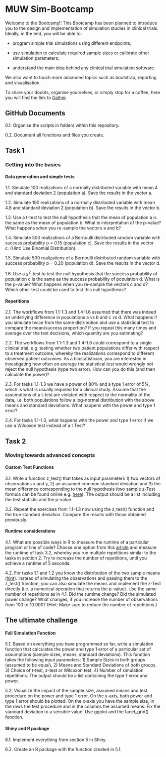 MUW Sim-Bootcamp
================

Welcome to the Bootcamp!! This Bootcamp has been planned to introduce
you to the design and implementation of simulation studies in clinical
trials. Ideally, in the end, you will be able to:

-   program simple trial simulations using different endpoints;

-   use simulation to calculate required sample sizes or calibrate other
    simulation parameters;

-   understand the main idea behind any clinical trial simulation
    software.

We also want to touch more advanced topics such as bootstrap, reporting
and visualisation.

To share your doubts, organise yourselves, or simply stop for a coffee,
here you will find the link to [Gather](https://gather.town/i/mkPDPA2h).

## GitHub Documents

0.1. Organise the scripts in folders within this repository.

0.2. Document all functions and files you create.

## Task 1

### Getting into the basics

#### Data generation and simple tests

1.1. Simulate 100 realizations of a normally distributed variable with
mean 4 and standard deviation 2 (population a). Save the results in the
vector a.

1.2. Simulate 100 realizations of a normally distributed variable with
mean 4.8 and standard deviation 2 (population b). Save the results in
the vector b.

1.3. Use a t-test to test the null hypothesis that the mean of
population a is the same as the mean of population b. What is
interpretation of the p-value? What happens when you re-sample the
vectors a and b?

1.4. Simulate 500 realizations of a Bernoulli distributed random
variable with success probability p = 0.15 (population c). Save the
results in the vector c. (Hint: Use Binomial Distribution).

1.5. Simulate 500 realizations of a Bernoulli distributed random
variable with success probability p = 0.20 (population d). Save the
results in the vector d.

1.6. Use a *χ*<sup>2</sup>-test to test the null hypothesis that the
success probability of population c is the same as the success
probability of population d. What is the p-value? What happens when you
re-sample the vectors c and d? Which other test could be used to test
this null hypothesis?

#### Repetitions

2.1. The workflows from 1.1-1.3 and 1.4-1.6 assumed that there was
indeed an underlying difference in populations a vs b and c vs d. What
happens if you simulate twice from the same distribution and use a
statistical test to compare the mean/success proportion? If you repeat
this many times and average over the test decisions, which quantity are
you estimating?

2.2. The workflows from 1.1-1.3 and 1.4-1.6 could correspond to a single
clinical trial, e.g. testing whether two patient populations differ with
respect to a treatment outcome, whereby the realizations correspond to
different observed patient outcomes. As a biostatistician, you are
interested in investigating how often on average the statistical test
would wrongly not reject the null hypothesis (type two error). How can
you do this (and then calculate the power)?

2.3. For tasks 1.1-1.3 we have a power of 80% and a type 1 error of 5%,
which is what is usually required for a clinical study. Assume that the
assumptions of a t-test are violated with respect to the normality of
the data, i.e. both populations follow a log-normal distribution with
the above means and standard deviations. What happens with the power and
type 1 error?

2.4. For tasks 1.1-1.3, what happens with the power and type 1 error if
we use a Wilcoxon test instead of a t Test?

## Task 2

### Moving towards advanced concepts

#### Custom Test Functions

3.1. Write a function z\_test() that takes as input parameters 1) two
vectors of observations x and y, 2) an assumed common standard deviation
and 3) the mean difference corresponding to the null hypothesis (two
sample z-Test formula can be found online
e.g. [here](https://www.cliffsnotes.com/study-guides/statistics/univariate-inferential-tests/two-sample-z-test-for-comparing-two-means)).
The output should be a list including the test statistic and the
p-value.

3.2. Repeat the exercises from 1.1-1.3 now using the z\_test() function
and the true standard deviation. Compare the results with those obtained
previously.

#### Runtime considerations

4.1. What are possible ways in R to measure the runtime of a particular
program or line of code? Choose one option from this
[article](https://www.r-bloggers.com/2017/05/5-ways-to-measure-running-time-of-r-code/)
and measure the runtime of task 3.2, whereby you run multiple
repetitions similar to the tasks in section 2. Try to increase the
number of repetitions, until you achieve a runtime of 5 seconds.

4.2. For tasks 1.1 and 1.2 you know the distribution of the two sample
means ([hint](https://en.wikipedia.org/wiki/Sampling_distribution)).
Instead of simulating the observations and passing them to the z\_test()
function, you can also simulate the means and implement the z-Test
directly (i.e. a numerical operation that returns the p-value). Use the
same number of repetitions as in 4.1. Did the runtime change? Did the
simulated power change? What changes, if you increase the number of
observations from 100 to 10.000? (Hint: Make sure to reduce the number
of repetitions.)

## The ultimate challenge

#### Full Simulation Function

5.1. Based on everything you have programmed so far, write a simulation
function that calculates the power and type 1 error of a particular set
of assumptions (sample sizes, means, standard deviations). This function
takes the following input parameters: 1) Sample Sizes in both groups
(assumed to be equal), 2) Means and Standard Deviations of both groups,
3) Choice of t-test, z-test or Wilcoxon test, 4) Number of simulation
repetitions. The output should be a list containing the type 1 error and
power.

5.2. Visualize the impact of the sample size, assumed means and test
procedure on the power and type 1 error. On the y-axis, both power and
type 1 error should be plotted. On the x-axis you have the sample size,
in the rows the test procedure and in the columns the assumed means. Fix
the standard deviation to a sensible value. Use ggplot and the
facet\_grid() function.

#### Shiny and R package

6.1. Implement everything from section 5 in Shiny.

6.2. Create an R package with the function created in 5.1.
